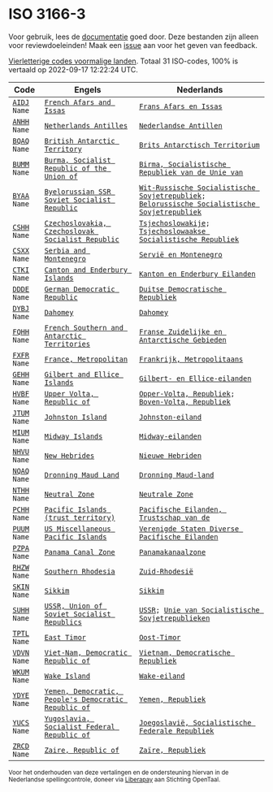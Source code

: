 # ISO 3166-3

Voor gebruik, lees de [documentatie](https://github.com/opentaal/opentaal-isocodes) goed door. Deze bestanden zijn alleen voor reviewdoeleinden! Maak een [issue](https://github.com/OpenTaal/opentaal-isocodes/issues) aan voor het geven van feedback.

[Vierletterige codes voormalige landen](https://nl.wikipedia.org/w/index.php?search=ISO_3166-3). Totaal 31 ISO-codes, 100% is vertaald op 2022-09-17 12:22:24 UTC.

Code | Engels | Nederlands
---|---|---
[`AIDJ`](https://en.wikipedia.org/w/index.php?search=AIDJ)` Name` | [`French Afars and Issas`](https://en.wikipedia.org/w/index.php?search=French%20Afars%20and%20Issas) | [`Frans Afars en Issas`](https://nl.wikipedia.org/w/index.php?search=Frans%20Afars%20en%20Issas)
[`ANHH`](https://en.wikipedia.org/w/index.php?search=ANHH)` Name` | [`Netherlands Antilles`](https://en.wikipedia.org/w/index.php?search=Netherlands%20Antilles) | [`Nederlandse Antillen`](https://nl.wikipedia.org/w/index.php?search=Nederlandse%20Antillen)
[`BQAQ`](https://en.wikipedia.org/w/index.php?search=BQAQ)` Name` | [`British Antarctic Territory`](https://en.wikipedia.org/w/index.php?search=British%20Antarctic%20Territory) | [`Brits Antarctisch Territorium`](https://nl.wikipedia.org/w/index.php?search=Brits%20Antarctisch%20Territorium)
[`BUMM`](https://en.wikipedia.org/w/index.php?search=BUMM)` Name` | [`Burma, Socialist Republic of the Union of`](https://en.wikipedia.org/w/index.php?search=Burma%20Socialist%20Republic%20of%20the%20Union%20of) | [`Birma, Socialistische Republiek van de Unie van`](https://nl.wikipedia.org/w/index.php?search=Birma%20Socialistische%20Republiek%20van%20de%20Unie%20van)
[`BYAA`](https://en.wikipedia.org/w/index.php?search=BYAA)` Name` | [`Byelorussian SSR Soviet Socialist Republic`](https://en.wikipedia.org/w/index.php?search=Byelorussian%20SSR%20Soviet%20Socialist%20Republic) | [`Wit-Russische Socialistische Sovjetrepubliek`](https://nl.wikipedia.org/w/index.php?search=Wit-Russische%20Socialistische%20Sovjetrepubliek)`; `[`Belorussische Socialistische Sovjetrepubliek`](https://nl.wikipedia.org/w/index.php?search=Belorussische%20Socialistische%20Sovjetrepubliek)
[`CSHH`](https://en.wikipedia.org/w/index.php?search=CSHH)` Name` | [`Czechoslovakia, Czechoslovak Socialist Republic`](https://en.wikipedia.org/w/index.php?search=Czechoslovakia%20Czechoslovak%20Socialist%20Republic) | [`Tsjechoslowakije`](https://nl.wikipedia.org/w/index.php?search=Tsjechoslowakije)`; `[`Tsjechoslowaakse Socialistische Republiek`](https://nl.wikipedia.org/w/index.php?search=Tsjechoslowaakse%20Socialistische%20Republiek)
[`CSXX`](https://en.wikipedia.org/w/index.php?search=CSXX)` Name` | [`Serbia and Montenegro`](https://en.wikipedia.org/w/index.php?search=Serbia%20and%20Montenegro) | [`Servië en Montenegro`](https://nl.wikipedia.org/w/index.php?search=Servië%20en%20Montenegro)
[`CTKI`](https://en.wikipedia.org/w/index.php?search=CTKI)` Name` | [`Canton and Enderbury Islands`](https://en.wikipedia.org/w/index.php?search=Canton%20and%20Enderbury%20Islands) | [`Kanton en Enderbury Eilanden`](https://nl.wikipedia.org/w/index.php?search=Kanton%20en%20Enderbury%20Eilanden)
[`DDDE`](https://en.wikipedia.org/w/index.php?search=DDDE)` Name` | [`German Democratic Republic`](https://en.wikipedia.org/w/index.php?search=German%20Democratic%20Republic) | [`Duitse Democratische Republiek`](https://nl.wikipedia.org/w/index.php?search=Duitse%20Democratische%20Republiek)
[`DYBJ`](https://en.wikipedia.org/w/index.php?search=DYBJ)` Name` | [`Dahomey`](https://en.wikipedia.org/w/index.php?search=Dahomey) | [`Dahomey`](https://nl.wikipedia.org/w/index.php?search=Dahomey)
[`FQHH`](https://en.wikipedia.org/w/index.php?search=FQHH)` Name` | [`French Southern and Antarctic Territories`](https://en.wikipedia.org/w/index.php?search=French%20Southern%20and%20Antarctic%20Territories) | [`Franse Zuidelijke en Antarctische Gebieden`](https://nl.wikipedia.org/w/index.php?search=Franse%20Zuidelijke%20en%20Antarctische%20Gebieden)
[`FXFR`](https://en.wikipedia.org/w/index.php?search=FXFR)` Name` | [`France, Metropolitan`](https://en.wikipedia.org/w/index.php?search=France%20Metropolitan) | [`Frankrijk, Metropolitaans`](https://nl.wikipedia.org/w/index.php?search=Frankrijk%20Metropolitaans)
[`GEHH`](https://en.wikipedia.org/w/index.php?search=GEHH)` Name` | [`Gilbert and Ellice Islands`](https://en.wikipedia.org/w/index.php?search=Gilbert%20and%20Ellice%20Islands) | [`Gilbert- en Ellice-eilanden`](https://nl.wikipedia.org/w/index.php?search=Gilbert-%20en%20Ellice-eilanden)
[`HVBF`](https://en.wikipedia.org/w/index.php?search=HVBF)` Name` | [`Upper Volta, Republic of`](https://en.wikipedia.org/w/index.php?search=Upper%20Volta%20Republic%20of) | [`Opper-Volta, Republiek`](https://nl.wikipedia.org/w/index.php?search=Opper-Volta%20Republiek)`; `[`Boven-Volta, Republiek`](https://nl.wikipedia.org/w/index.php?search=Boven-Volta%20Republiek)
[`JTUM`](https://en.wikipedia.org/w/index.php?search=JTUM)` Name` | [`Johnston Island`](https://en.wikipedia.org/w/index.php?search=Johnston%20Island) | [`Johnston-eiland`](https://nl.wikipedia.org/w/index.php?search=Johnston-eiland)
[`MIUM`](https://en.wikipedia.org/w/index.php?search=MIUM)` Name` | [`Midway Islands`](https://en.wikipedia.org/w/index.php?search=Midway%20Islands) | [`Midway-eilanden`](https://nl.wikipedia.org/w/index.php?search=Midway-eilanden)
[`NHVU`](https://en.wikipedia.org/w/index.php?search=NHVU)` Name` | [`New Hebrides`](https://en.wikipedia.org/w/index.php?search=New%20Hebrides) | [`Nieuwe Hebriden`](https://nl.wikipedia.org/w/index.php?search=Nieuwe%20Hebriden)
[`NQAQ`](https://en.wikipedia.org/w/index.php?search=NQAQ)` Name` | [`Dronning Maud Land`](https://en.wikipedia.org/w/index.php?search=Dronning%20Maud%20Land) | [`Dronning Maud-land`](https://nl.wikipedia.org/w/index.php?search=Dronning%20Maud-land)
[`NTHH`](https://en.wikipedia.org/w/index.php?search=NTHH)` Name` | [`Neutral Zone`](https://en.wikipedia.org/w/index.php?search=Neutral%20Zone) | [`Neutrale Zone`](https://nl.wikipedia.org/w/index.php?search=Neutrale%20Zone)
[`PCHH`](https://en.wikipedia.org/w/index.php?search=PCHH)` Name` | [`Pacific Islands (trust territory)`](https://en.wikipedia.org/w/index.php?search=Pacific%20Islands%20(trust%20territory)) | [`Pacifische Eilanden, Trustschap van de`](https://nl.wikipedia.org/w/index.php?search=Pacifische%20Eilanden%20Trustschap%20van%20de)
[`PUUM`](https://en.wikipedia.org/w/index.php?search=PUUM)` Name` | [`US Miscellaneous Pacific Islands`](https://en.wikipedia.org/w/index.php?search=US%20Miscellaneous%20Pacific%20Islands) | [`Verenigde Staten Diverse Pacifische Eilanden`](https://nl.wikipedia.org/w/index.php?search=Verenigde%20Staten%20Diverse%20Pacifische%20Eilanden)
[`PZPA`](https://en.wikipedia.org/w/index.php?search=PZPA)` Name` | [`Panama Canal Zone`](https://en.wikipedia.org/w/index.php?search=Panama%20Canal%20Zone) | [`Panamakanaalzone`](https://nl.wikipedia.org/w/index.php?search=Panamakanaalzone)
[`RHZW`](https://en.wikipedia.org/w/index.php?search=RHZW)` Name` | [`Southern Rhodesia`](https://en.wikipedia.org/w/index.php?search=Southern%20Rhodesia) | [`Zuid-Rhodesië`](https://nl.wikipedia.org/w/index.php?search=Zuid-Rhodesië)
[`SKIN`](https://en.wikipedia.org/w/index.php?search=SKIN)` Name` | [`Sikkim`](https://en.wikipedia.org/w/index.php?search=Sikkim) | [`Sikkim`](https://nl.wikipedia.org/w/index.php?search=Sikkim)
[`SUHH`](https://en.wikipedia.org/w/index.php?search=SUHH)` Name` | [`USSR, Union of Soviet Socialist Republics`](https://en.wikipedia.org/w/index.php?search=USSR%20Union%20of%20Soviet%20Socialist%20Republics) | [`USSR`](https://nl.wikipedia.org/w/index.php?search=USSR)`; `[`Unie van Socialistische Sovjetrepublieken`](https://nl.wikipedia.org/w/index.php?search=Unie%20van%20Socialistische%20Sovjetrepublieken)
[`TPTL`](https://en.wikipedia.org/w/index.php?search=TPTL)` Name` | [`East Timor`](https://en.wikipedia.org/w/index.php?search=East%20Timor) | [`Oost-Timor`](https://nl.wikipedia.org/w/index.php?search=Oost-Timor)
[`VDVN`](https://en.wikipedia.org/w/index.php?search=VDVN)` Name` | [`Viet-Nam, Democratic Republic of`](https://en.wikipedia.org/w/index.php?search=Viet-Nam%20Democratic%20Republic%20of) | [`Vietnam, Democratische Republiek`](https://nl.wikipedia.org/w/index.php?search=Vietnam%20Democratische%20Republiek)
[`WKUM`](https://en.wikipedia.org/w/index.php?search=WKUM)` Name` | [`Wake Island`](https://en.wikipedia.org/w/index.php?search=Wake%20Island) | [`Wake-eiland`](https://nl.wikipedia.org/w/index.php?search=Wake-eiland)
[`YDYE`](https://en.wikipedia.org/w/index.php?search=YDYE)` Name` | [`Yemen, Democratic, People's Democratic Republic of`](https://en.wikipedia.org/w/index.php?search=Yemen%20Democratic%20People's%20Democratic%20Republic%20of) | [`Yemen, Republiek`](https://nl.wikipedia.org/w/index.php?search=Yemen%20Republiek)
[`YUCS`](https://en.wikipedia.org/w/index.php?search=YUCS)` Name` | [`Yugoslavia, Socialist Federal Republic of`](https://en.wikipedia.org/w/index.php?search=Yugoslavia%20Socialist%20Federal%20Republic%20of) | [`Joegoslavië, Socialistische Federale Republiek`](https://nl.wikipedia.org/w/index.php?search=Joegoslavië%20Socialistische%20Federale%20Republiek)
[`ZRCD`](https://en.wikipedia.org/w/index.php?search=ZRCD)` Name` | [`Zaire, Republic of`](https://en.wikipedia.org/w/index.php?search=Zaire%20Republic%20of) | [`Zaïre, Republiek`](https://nl.wikipedia.org/w/index.php?search=Zaïre%20Republiek)

<small>Voor het onderhouden van deze vertalingen en de ondersteuning hiervan in de Nederlandse spellingcontrole, doneer via <a target="_blank" href="https://liberapay.com/opentaal">Liberapay</a> aan Stichting OpenTaal.</small>
